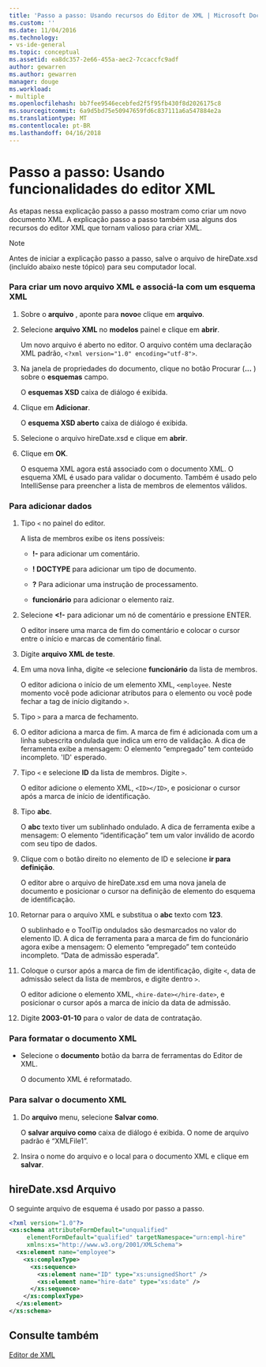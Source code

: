 ```yaml
---
title: 'Passo a passo: Usando recursos do Editor de XML | Microsoft Docs'
ms.custom: ''
ms.date: 11/04/2016
ms.technology:
- vs-ide-general
ms.topic: conceptual
ms.assetid: ea8dc357-2e66-455a-aec2-7ccaccfc9adf
author: gewarren
ms.author: gewarren
manager: douge
ms.workload:
- multiple
ms.openlocfilehash: bb7fee9546ecebfed2f5f95fb430f8d2026175c8
ms.sourcegitcommit: 6a9d5bd75e50947659fd6c837111a6a547884e2a
ms.translationtype: MT
ms.contentlocale: pt-BR
ms.lasthandoff: 04/16/2018
---
```

# <a name="walkthrough-using-xml-editor-features"></a>Passo a passo: Usando funcionalidades do editor XML
As etapas nessa explicação passo a passo mostram como criar um novo documento XML. A explicação passo a passo também usa alguns dos recursos do editor XML que tornam valioso para criar XML.  
  
> [!NOTE]
>  Antes de iniciar a explicação passo a passo, salve o arquivo de hireDate.xsd (incluído abaixo neste tópico) para seu computador local.  
  
### <a name="to-create-a-new-xml-file-and-associate-it-with-an-xml-schema"></a>Para criar um novo arquivo XML e associá-la com um esquema XML  
  
1.  Sobre o **arquivo** , aponte para **novo**e clique em **arquivo**.  
  
2.  Selecione **arquivo XML** no **modelos** painel e clique em **abrir**.  
  
     Um novo arquivo é aberto no editor. O arquivo contém uma declaração XML padrão, `<?xml version="1.0" encoding="utf-8">`.  
  
3.  Na janela de propriedades do documento, clique no botão Procurar (**...** ) sobre o **esquemas** campo.  
  
     O **esquemas XSD** caixa de diálogo é exibida.  
  
4.  Clique em **Adicionar**.  
  
     O **esquema XSD aberto** caixa de diálogo é exibida.  
  
5.  Selecione o arquivo hireDate.xsd e clique em **abrir**.  
  
6.  Clique em **OK**.  
  
     O esquema XML agora está associado com o documento XML. O esquema XML é usado para validar o documento. Também é usado pelo IntelliSense para preencher a lista de membros de elementos válidos.  
  
### <a name="to-add-data"></a>Para adicionar dados  
  
1.  Tipo `<` no painel do editor.  
  
     A lista de membros exibe os itens possíveis:  
  
    -   **!-** para adicionar um comentário.  
  
    -   **! DOCTYPE** para adicionar um tipo de documento.  
  
    -   **?** Para adicionar uma instrução de processamento.  
  
    -   **funcionário** para adicionar o elemento raiz.  
  
2.  Selecione **<!-** para adicionar um nó de comentário e pressione ENTER.  
  
     O editor insere uma marca de fim do comentário e colocar o cursor entre o início e marcas de comentário final.  
  
3.  Digite **arquivo XML de teste**.  
  
4.  Em uma nova linha, digite `<`e selecione **funcionário** da lista de membros.  
  
     O editor adiciona o início de um elemento XML, `<employee`. Neste momento você pode adicionar atributos para o elemento ou você pode fechar a tag de início digitando `>`.  
  
5.  Tipo `>` para a marca de fechamento.  
  
6.  O editor adiciona a marca de fim. A marca de fim é adicionada com um a linha subescrita ondulada que indica um erro de validação. A dica de ferramenta exibe a mensagem: O elemento “empregado” tem conteúdo incompleto. 'ID' esperado.  
  
7.  Tipo `<` e selecione **ID** da lista de membros. Digite `>`.  
  
     O editor adicione o elemento XML, `<ID></ID>`, e posicionar o cursor após a marca de início de identificação.  
  
8.  Tipo **abc**.  
  
     O **abc** texto tiver um sublinhado ondulado. A dica de ferramenta exibe a mensagem: O elemento “identificação” tem um valor inválido de acordo com seu tipo de dados.  
  
9. Clique com o botão direito no elemento de ID e selecione **ir para definição**.  
  
     O editor abre o arquivo de hireDate.xsd em uma nova janela de documento e posicionar o cursor na definição de elemento do esquema de identificação.  
  
10. Retornar para o arquivo XML e substitua o **abc** texto com **123**.  
  
     O sublinhado e o ToolTip ondulados são desmarcados no valor do elemento ID. A dica de ferramenta para a marca de fim do funcionário agora exibe a mensagem: O elemento “empregado” tem conteúdo incompleto. “Data de admissão esperada”.  
  
11. Coloque o cursor após a marca de fim de identificação, digite `<`, data de admissão select da lista de membros, e digite dentro `>`.  
  
     O editor adicione o elemento XML, `<hire-date></hire-date>`, e posicionar o cursor após a marca de início da data de admissão.  
  
12. Digite **2003-01-10** para o valor de data de contratação.  
  
### <a name="to-format-the-xml-document"></a>Para formatar o documento XML  
  
- Selecione o **documento** botão da barra de ferramentas do Editor de XML.
  
    O documento XML é reformatado.  
  
### <a name="to-save-the-xml-document"></a>Para salvar o documento XML  
  
1.  Do **arquivo** menu, selecione **Salvar como**.  
  
     O **salvar arquivo como** caixa de diálogo é exibida. O nome de arquivo padrão é “XMLFile1”.  
  
2.  Insira o nome do arquivo e o local para o documento XML e clique em **salvar**.  
  
## <a name="hiredatexsd-file"></a>hireDate.xsd Arquivo  
 O seguinte arquivo de esquema é usado por passo a passo.  
  
```xml
<?xml version="1.0"?>  
<xs:schema attributeFormDefault="unqualified"  
     elementFormDefault="qualified" targetNamespace="urn:empl-hire"  
     xmlns:xs="http://www.w3.org/2001/XMLSchema">  
  <xs:element name="employee">  
    <xs:complexType>  
      <xs:sequence>  
        <xs:element name="ID" type="xs:unsignedShort" />  
        <xs:element name="hire-date" type="xs:date" />  
      </xs:sequence>  
    </xs:complexType>  
  </xs:element>  
</xs:schema>  
```
  
## <a name="see-also"></a>Consulte também  
 [Editor de XML](../xml-tools/xml-editor.md)